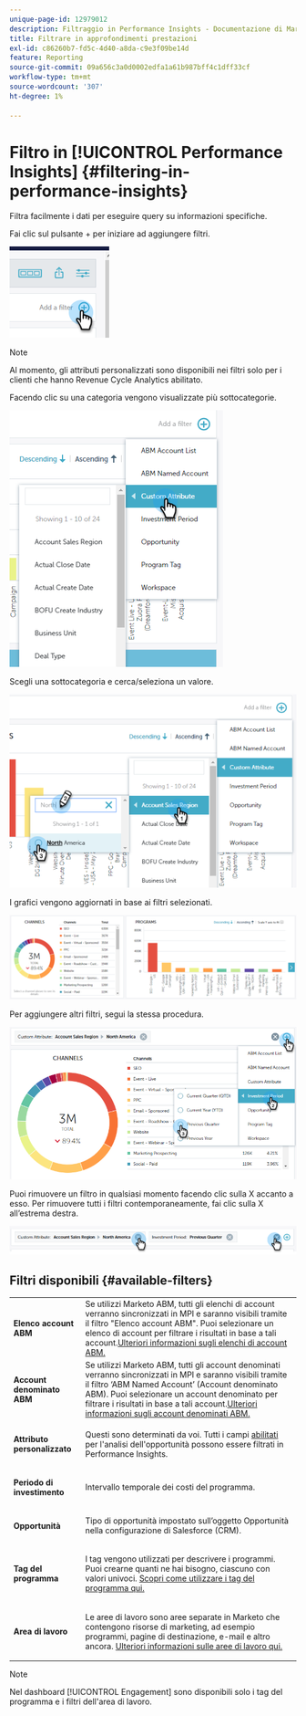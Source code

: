 ```yaml
---
unique-page-id: 12979012
description: Filtraggio in Performance Insights - Documentazione di Marketo - Documentazione del prodotto
title: Filtrare in approfondimenti prestazioni
exl-id: c86260b7-fd5c-4d40-a8da-c9e3f09be14d
feature: Reporting
source-git-commit: 09a656c3a0d0002edfa1a61b987bff4c1dff33cf
workflow-type: tm+mt
source-wordcount: '307'
ht-degree: 1%

---
```


# Filtro in [!UICONTROL Performance Insights] {#filtering-in-performance-insights}

Filtra facilmente i dati per eseguire query su informazioni specifiche.

Fai clic sul pulsante + per iniziare ad aggiungere filtri.

![](assets/1-1.png)

>[!NOTE]
>
>Al momento, gli attributi personalizzati sono disponibili nei filtri solo per i clienti che hanno Revenue Cycle Analytics abilitato.

Facendo clic su una categoria vengono visualizzate più sottocategorie.

![](assets/two-1.png)

Scegli una sottocategoria e cerca/seleziona un valore.

![](assets/three.png)

I grafici vengono aggiornati in base ai filtri selezionati.

![](assets/four-1.png)

Per aggiungere altri filtri, segui la stessa procedura.

![](assets/five.png)

Puoi rimuovere un filtro in qualsiasi momento facendo clic sulla X accanto a esso. Per rimuovere tutti i filtri contemporaneamente, fai clic sulla X all’estrema destra.

![](assets/6-2.png)

## Filtri disponibili {#available-filters}

<table>
 <tbody>
  <tr>
   <td colspan="1"><strong><span class="uicontrol">Elenco account ABM</span></strong></td>
   <td colspan="1">Se utilizzi Marketo ABM, tutti gli elenchi di account verranno sincronizzati in MPI e saranno visibili tramite il filtro "Elenco account ABM". Puoi selezionare un elenco di account per filtrare i risultati in base a tali account.<a href="https://docs.marketo.com/display/public/DOCS/Account-Based+Web+Marketing+with+ABM" rel="nofollow">Ulteriori informazioni sugli elenchi di account ABM.</a></td>
  </tr>
  <tr>
   <td colspan="1"><strong><span class="uicontrol">Account denominato ABM</span></strong></td>
   <td colspan="1">Se utilizzi Marketo ABM, tutti gli account denominati verranno sincronizzati in MPI e saranno visibili tramite il filtro ‘ABM Named Account’ (Account denominato ABM). Puoi selezionare un account denominato per filtrare i risultati in base a tali account.<a href="https://docs.marketo.com/x/eaCt" rel="nofollow">Ulteriori informazioni sugli account denominati ABM.</a></td>
  </tr>
  <tr>
   <td colspan="1"><strong><span class="uicontrol">Attributo personalizzato</span></strong></td>
   <td colspan="1"><p>Questi sono determinati da voi. Tutti i campi <a href="/help/marketo/product-docs/reporting/revenue-cycle-analytics/revenue-tools/enabling-custom-field-sync-for-revenue-cycle-analytics.md" rel="nofollow">abilitati</a> per l'analisi dell'opportunità possono essere filtrati in Performance Insights.</p></td>
  </tr>
  <tr>
   <td colspan="1"><p><strong><span class="uicontrol">Periodo di investimento</span></strong></p></td>
   <td colspan="1"><p>Intervallo temporale dei costi del programma.</p></td>
  </tr>
  <tr>
   <td colspan="1"><p><strong><span class="uicontrol">Opportunità</span></strong></p></td>
   <td colspan="1"><p>Tipo di opportunità impostato sull’oggetto Opportunità nella configurazione di Salesforce (CRM).</p></td>
  </tr>
  <tr>
   <td><p><strong><span class="uicontrol">Tag del programma</span></strong></p></td>
   <td><p>I tag vengono utilizzati per descrivere i programmi. Puoi crearne quanti ne hai bisogno, ciascuno con valori univoci. <a href="/help/marketo/product-docs/administration/tags/create-a-new-program-tag-and-tag-values.md" rel="nofollow">Scopri come utilizzare i tag del programma qui.</a></p></td>
  </tr>
  <tr>
   <td><strong><span class="uicontrol">Area di lavoro</span></strong></td>
   <td><p>Le aree di lavoro sono aree separate in Marketo che contengono risorse di marketing, ad esempio programmi, pagine di destinazione, e-mail e altro ancora. <a href="/help/marketo/product-docs/administration/workspaces-and-person-partitions/understanding-workspaces-and-person-partitions.md" rel="nofollow">Ulteriori informazioni sulle aree di lavoro qui.</a></p></td>
  </tr>
 </tbody>
</table>

>[!NOTE]
>
>Nel dashboard [!UICONTROL Engagement] sono disponibili solo i tag del programma e i filtri dell&#39;area di lavoro.
